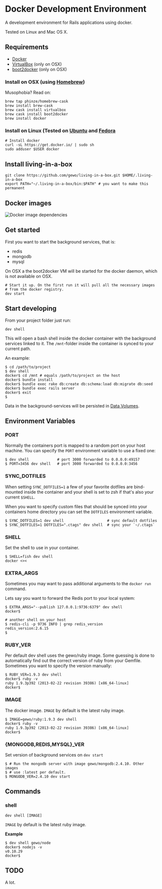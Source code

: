 # Docker Development Environment

A development environment for Rails applications using docker.

Tested on Linux and Mac OS X.

## Requirements

* [Docker](http://www.docker.io/)
* [VirtualBox](https://www.virtualbox.org//) (only on OSX)
* [boot2docker](http://boot2docker.io) (only on OSX)

### Install on OSX (using [Homebrew](http://brew.sh))

Musophobia? Read on:

    brew tap phinze/homebrew-cask
    brew install brew-cask
    brew cask install virtualbox
    brew cask install boot2docker
    brew install docker

### Install on Linux (Tested on [Ubuntu](http://www.ubuntu.com/) and [Fedora](http://fedoraproject.org/)

    # Install docker
    curl -sL https://get.docker.io/ | sudo sh
    sudo adduser $USER docker

## Install living-in-a-box

    git clone https://github.com/gewo/living-in-a-box.git $HOME/.living-in-a-box
    export PATH="~/.living-in-a-box/bin:$PATH" # you want to make this permanent

## Docker images

![Docker image dependencies](https://github.com/gewo/living-in-a-box/raw/master/dependencies.png "Docker image dependencies")

## Get started

First you want to start the background services, that is:

* redis
* mongodb
* mysql

On OSX a the boot2docker VM will be started for the docker daemon, which is
not available on OSX.

    # Start it up. On the first run it will pull all the necessary images
    # from the docker registry.
    dev start

## Start developing

From your project folder just run:

    dev shell

This will open a bash shell inside the docker container with the
background services linked to it. The `/mnt`-folder inside the container
is synced to your current path.

An example:

    $ cd /path/to/project
    $ dev shell
    docker$ cd /mnt # equals /path/to/project on the host
    docker$ bundle install
    docker$ bundle exec rake db:create db:schema:load db:migrate db:seed
    docker$ bundle exec rails server
    docker$ exit
    $

Data in the background-services will be persisted in
[Data Volumes](http://docs.docker.io/en/latest/use/working_with_volumes/).

## Environment Variables

### PORT

Normally the containers port is mapped to a random port on your host
machine. You can specify the `PORT` environment variable to use a fixed
one:

    $ dev shell             # port 3000 forwarded to 0.0.0.0:49157
    $ PORT=3456 dev shell   # port 3000 forwarded to 0.0.0.0:3456

### SYNC_DOTFILES

When setting `SYNC_DOTFILES=1` a few of your favorite dotfiles are
bind-mounted inside the container and your shell is set to zsh if that's
also your current `$SHELL`.

When you want to specify custom files that should be synced into your
containers home directory you can set the `DOTFILES` environment
variable.

    $ SYNC_DOTFILES=1 dev shell                    # sync default dotfiles
    $ SYNC_DOTFILES=1 DOTFILES=".ctags" dev shell  # sync your `~/.ctags`

### SHELL

Set the shell to use in your container.

    $ SHELL=fish dev shell
    docker <><

### EXTRA_ARGS

Sometimes you may want to pass additional arguments to the `docker run`
command.

Lets say you want to forward the Redis port to your local system:

    $ EXTRA_ARGS="--publish 127.0.0.1:9736:6379" dev shell
    docker$

    # another shell on your host
    $ redis-cli -p 9736 INFO | grep redis_version
    redis_version:2.6.15
    $

### RUBY_VER

Per default dev shell uses the gewo/ruby image.  Some guessing is done
to automatically find out the correct version of ruby from your Gemfile.
Sometimes you want to specify the version manually:

    $ RUBY_VER=1.9.3 dev shell
    docker$ ruby -v
    ruby 1.9.3p392 (2013-02-22 revision 39386) [x86_64-linux]
    docker$

### IMAGE

The docker image. `IMAGE` by default is the latest ruby image.

    $ IMAGE=gewo/ruby:1.9.3 dev shell
    docker$ ruby -v
    ruby 1.9.3p392 (2013-02-22 revision 39386) [x86_64-linux]
    docker$

### {MONGODB,REDIS,MYSQL}\_VER

Set version of background services on `dev start`

    $ # Run the mongodb server with image gewo/mongodb:2.4.10. Other images
    $ # use :latest per default.
    $ MONGODB_VER=2.4.10 dev start

## Commands

### shell

    dev shell [IMAGE]

`IMAGE` by default is the latest ruby image.

**Example**

    $ dev shell gewo/node
    docker$ nodejs -v
    v0.10.29
    docker$

## TODO

A lot.
